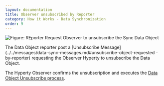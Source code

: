 ```yaml
---
layout: documentation
title: Observer unsubscribed by Reporter
category: How it Works - Data Synchronization
order: 9
---
```


![Figure: REporter Request Observer to unsubscribe the Sync Data Object](observer-unsubscribed-by-reporter.png.png)

The Data Object reporter post a [Unsubscribe Message](../../messages/data-sync-messages.md#unsubscribe-object-requested -by-reporter) requesting the Observer Hyperty to unsubscribe the Data Object.

The Hyperty Observer confirms the unsubscription and executes the [Data Object Unsubscribe process](data-object-unsubscription.md).
